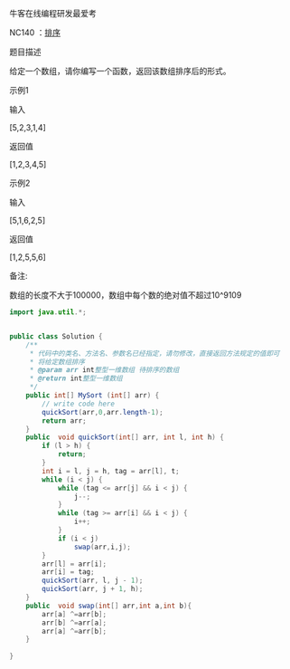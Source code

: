 牛客在线编程研发最爱考

NC140 ：[排序](https://www.nowcoder.com/practice/2baf799ea0594abd974d37139de27896?tpId=117&&tqId=36039&rp=1&ru=/activity/oj&qru=/ta/job-code-high/question-ranking) 



题目描述

给定一个数组，请你编写一个函数，返回该数组排序后的形式。



示例1

输入

[5,2,3,1,4]

返回值

[1,2,3,4,5]



示例2

输入

[5,1,6,2,5]

返回值

[1,2,5,5,6]



备注:

数组的长度不大于100000，数组中每个数的绝对值不超过10^9109



````java
import java.util.*;


public class Solution {
    /**
     * 代码中的类名、方法名、参数名已经指定，请勿修改，直接返回方法规定的值即可
     * 将给定数组排序
     * @param arr int整型一维数组 待排序的数组
     * @return int整型一维数组
     */
    public int[] MySort (int[] arr) {
        // write code here
        quickSort(arr,0,arr.length-1);
        return arr;
    }
    public  void quickSort(int[] arr, int l, int h) {
        if (l > h) {
            return;
        }
        int i = l, j = h, tag = arr[l], t;
        while (i < j) {
            while (tag <= arr[j] && i < j) {
                j--;
            }
            while (tag >= arr[i] && i < j) {
                i++;
            }
            if (i < j) 
                swap(arr,i,j);
        }
        arr[l] = arr[i];
        arr[i] = tag;
        quickSort(arr, l, j - 1);
        quickSort(arr, j + 1, h);
    }
    public  void swap(int[] arr,int a,int b){
        arr[a] ^=arr[b];
        arr[b] ^=arr[a];
        arr[a] ^=arr[b];
    }
    
}
````

